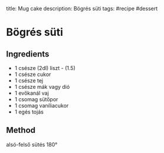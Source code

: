title: Mug cake
description: Bögrés süti
tags: #recipe #dessert

Bögrés süti
===========

Ingredients
-----------

-   1 csésze (2dl) liszt - (1.5)
-   1 csésze cukor
-   1 csésze tej
-   1 csésze mák vagy dió
-   1 evőkanál vaj
-   1 csomag sütőpor
-   1 csomag vaníliacukor
-   1 egés tojás

Method
------

alsó-felső sütés 180°

  [Bögrés süti]: #bögrés-süti
  [Ingredients]: #ingredients
  [Method]: #method

